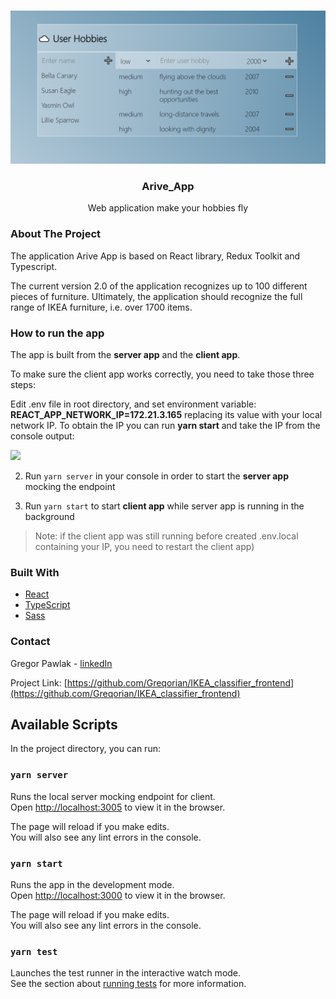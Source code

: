 <br />
<p align="center">
<img src="public/preview.PNG" width="600"> 
  <h3 align="center">Arive_App
</h3>

  <p align="center">
    Web application make your hobbies fly
  </p>
</p>

<!-- ABOUT THE PROJECT -->

### About The Project

The application Arive App is based on React library, Redux Toolkit and Typescript.

The current version 2.0 of the application recognizes up to 100 different pieces of furniture. Ultimately, the application should recognize the full range of IKEA furniture, i.e. over 1700 items.

### How to run the app

The app is built from the **server app** and the **client app**.

To make sure the client app works correctly, you need to take those three steps:

Edit .env file in root directory, and set environment variable: **REACT_APP_NETWORK_IP=172.21.3.165**
replacing its value with your local network IP.
To obtain the IP you can run **yarn start** and take the IP from the console output:

![](https://i.imgur.com/fGR8EmP.png)

2. Run `yarn server` in your console in order to start the **server app** mocking the endpoint

3. Run `yarn start` to start **client app** while server app is running in the background

> Note: if the client app was still running before created .env.local containing your IP, you need to restart the client app)

### Built With

- [React](https://reactjs.org/)
- [TypeScript](https://www.typescriptlang.org/)
- [Sass](https://sass-lang.com/)

<!-- CONTACT -->

### Contact

Gregor Pawlak - [linkedIn](https://www.linkedin.com/in/grzegorz-pawlak/)

Project Link: [https://github.com/Greqorian/IKEA_classifier_frontend](https://github.com/Greqorian/IKEA_classifier_frontend)

## Available Scripts

In the project directory, you can run:

### `yarn server`

Runs the local server mocking endpoint for client.\
Open [http://localhost:3005](http://localhost:3005) to view it in the browser.

The page will reload if you make edits.\
You will also see any lint errors in the console.

### `yarn start`

Runs the app in the development mode.\
Open [http://localhost:3000](http://localhost:3000) to view it in the browser.

The page will reload if you make edits.\
You will also see any lint errors in the console.

### `yarn test`

Launches the test runner in the interactive watch mode.\
See the section about [running tests](https://facebook.github.io/create-react-app/docs/running-tests) for more information.
